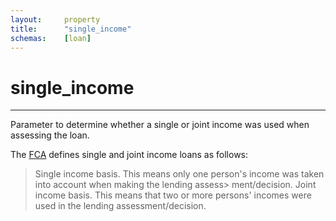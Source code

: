 ```yaml
---
layout:		property
title:		"single_income"
schemas:	[loan]
---
```


# single_income

---

Parameter to determine whether a single or joint income was used when assessing the loan.


The [FCA][fca] defines single and joint income loans as follows:

> Single income basis. This means only one person's income was taken into account when making the lending assess> ment/decision.
> Joint income basis. This means that two or more persons' incomes were used in the lending assessment/decision.

[fca]: https://www.handbook.fca.org.uk/handbook/SUP/16/Annex19B.html
